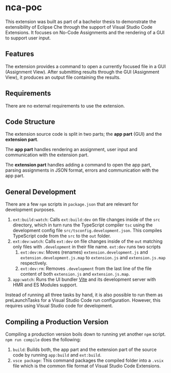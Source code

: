 # nca-poc

This extension was built as part of a bachelor thesis to demonstrate the extensibility of Eclipse Che through the support of Visual Studio Code Extensions. It focuses on No-Code Assignments and the rendering of a GUI to support user input.

## Features

The extension provides a command to open a currently focused file in a GUI (Assignment View). After submitting results through the GUI (Assignment View), it produces an output file containing the results.

## Requirements

There are no external requirements to use the extension.

## Code Structure

The extension source code is split in two parts; the __app part__ (GUI) and the __extension part__.

The __app part__ handles rendering an assignment, user input and communication with the extension part.

The __extension part__ handles adding a command to open the app part, parsing assignments in JSON format, errors and communication with the app part.

## General Development

There are a few `npm` scripts in `package.json` that are relevant for development purposes.

1. `ext:build:watch`: Calls `ext:build:dev` on file changes inside of the `src` directory, which in turn runs the TypeScript compiler `tsc` using the development config file `src/tsconfig.development.json`. This compiles TypeScript code from the `src` to the `out` folder.
2. `ext:dev:watch`: Calls `ext:dev` on file changes inside of the `out` matching only files with `.development` in their file name. `ext:dev` runs two scripts
    1. `ext:dev:mv`: Moves (renames) `extension.development.js` and `extension.development.js.map` to `extension.js` and `extension.js.map` respectively.
    2. `ext:dev:rm`: Removes `.development` from the last line of the file content of both `extension.js` and `extension.js.map`.
3. `app:watch`: Runs the UI bundler [Vite](https://vitejs.dev) and its development server with HMR and ES Modules support.

Instead of running all three tasks by hand, it is also possible to run them as preLaunchTasks for a Visual Studio Code run configuration. However, this requires using Visual Studio code for development.

## Compiling a Production Version

Compiling a production version boils down to running yet another `npm` script. `npm run compile` does the following:
1. `build`: Builds both, the app part and the extension part of the source code by running `app:build` and `ext:build`.
2. `vsce package`: This command packages the compiled folder into a `.vsix` file which is the common file format of Visual Studio Code Extensions.
